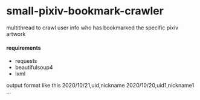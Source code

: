 # small-pixiv-bookmark-crawler
multithread to crawl user info who has bookmarked the specific pixiv artwork

#### requirements
* requests
* beautifulsoup4
* lxml

output format like this
2020/10/21,uid,nickname
2020/10/20,uid1,nickname1
...
